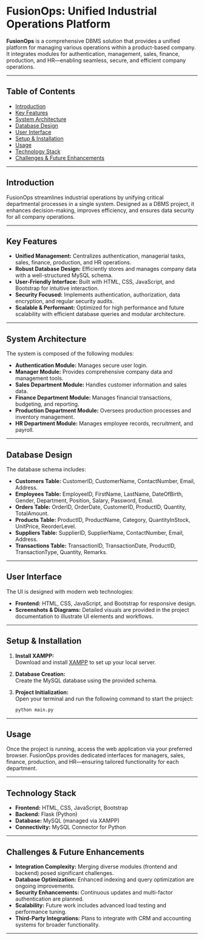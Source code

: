 # FusionOps: Unified Industrial Operations Platform

**FusionOps** is a comprehensive DBMS solution that provides a unified platform for managing various operations within a product-based company. It integrates modules for authentication, management, sales, finance, production, and HR—enabling seamless, secure, and efficient company operations.

---

## Table of Contents
- [Introduction](#introduction)
- [Key Features](#key-features)
- [System Architecture](#system-architecture)
- [Database Design](#database-design)
- [User Interface](#user-interface)
- [Setup & Installation](#setup--installation)
- [Usage](#usage)
- [Technology Stack](#technology-stack)
- [Challenges & Future Enhancements](#challenges--future-enhancements)

---

## Introduction
FusionOps streamlines industrial operations by unifying critical departmental processes in a single system. Designed as a DBMS project, it enhances decision-making, improves efficiency, and ensures data security for all company operations.

---

## Key Features
- **Unified Management:** Centralizes authentication, managerial tasks, sales, finance, production, and HR operations.
- **Robust Database Design:** Efficiently stores and manages company data with a well-structured MySQL schema.
- **User-Friendly Interface:** Built with HTML, CSS, JavaScript, and Bootstrap for intuitive interaction.
- **Security Focused:** Implements authentication, authorization, data encryption, and regular security audits.
- **Scalable & Performant:** Optimized for high performance and future scalability with efficient database queries and modular architecture.

---

## System Architecture
The system is composed of the following modules:
- **Authentication Module:** Manages secure user login.
- **Manager Module:** Provides comprehensive company data and management tools.
- **Sales Department Module:** Handles customer information and sales data.
- **Finance Department Module:** Manages financial transactions, budgeting, and reporting.
- **Production Department Module:** Oversees production processes and inventory management.
- **HR Department Module:** Manages employee records, recruitment, and payroll.

---

## Database Design
The database schema includes:
- **Customers Table:** CustomerID, CustomerName, ContactNumber, Email, Address.
- **Employees Table:** EmployeeID, FirstName, LastName, DateOfBirth, Gender, Department, Position, Salary, Password, Email.
- **Orders Table:** OrderID, OrderDate, CustomerID, ProductID, Quantity, TotalAmount.
- **Products Table:** ProductID, ProductName, Category, QuantityInStock, UnitPrice, ReorderLevel.
- **Suppliers Table:** SupplierID, SupplierName, ContactNumber, Email, Address.
- **Transactions Table:** TransactionID, TransactionDate, ProductID, TransactionType, Quantity, Remarks.

---

## User Interface
The UI is designed with modern web technologies:
- **Frontend:** HTML, CSS, JavaScript, and Bootstrap for responsive design.
- **Screenshots & Diagrams:** Detailed visuals are provided in the project documentation to illustrate UI elements and workflows.

---

## Setup & Installation
1. **Install XAMPP:**  
   Download and install [XAMPP](https://www.apachefriends.org/index.html) to set up your local server.

2. **Database Creation:**  
   Create the MySQL database using the provided schema.

3. **Project Initialization:**  
   Open your terminal and run the following command to start the project:
   
   ```bash
   python main.py
   ```

---

## Usage
Once the project is running, access the web application via your preferred browser. FusionOps provides dedicated interfaces for managers, sales, finance, production, and HR—ensuring tailored functionality for each department.

---

## Technology Stack
- **Frontend:** HTML, CSS, JavaScript, Bootstrap
- **Backend:** Flask (Python)
- **Database:** MySQL (managed via XAMPP)
- **Connectivity:** MySQL Connector for Python

---

## Challenges & Future Enhancements
- **Integration Complexity:** Merging diverse modules (frontend and backend) posed significant challenges.
- **Database Optimization:** Enhanced indexing and query optimization are ongoing improvements.
- **Security Enhancements:** Continuous updates and multi-factor authentication are planned.
- **Scalability:** Future work includes advanced load testing and performance tuning.
- **Third-Party Integrations:** Plans to integrate with CRM and accounting systems for broader functionality.

---
